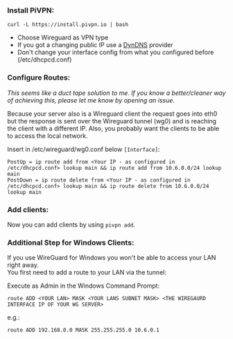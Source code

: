 ### **Install PiVPN:**  
    curl -L https://install.pivpn.io | bash
 - Choose Wireguard as VPN type
 - If you got a changing public IP use a [DynDNS](https://wiki.archlinux.org/index.php/Dynamic_DNS) provider
 - Don't change your interface config from what you configured before (/etc/dhcpcd.conf)

### **Configure Routes:**  

*This seems like a duct tape solution to me. If you know a better/cleaner way of achieving this, please let me know by opening an issue.*

Because your server also is a Wireguard client the request goes into eth0 but the response is sent over the Wireguard tunnel (wg0) and is reaching the client with a different IP. Also, you probably want the clients to be able to access the local network.

Insert in /etc/wireguard/wg0.conf below `[Interface]`:

    PostUp = ip route add from <Your IP - as configured in /etc/dhcpcd.conf> lookup main && ip route add from 10.6.0.0/24 lookup main
    PostDown = ip route delete from <Your IP - as configured in /etc/dhcpcd.conf> lookup main && ip route delete from 10.6.0.0/24 lookup main

### **Add clients:**  

Now you can add clients by using `pivpn add`.

### **Additional Step for Windows Clients:**

If you use WireGuard for Windows you won't be able to access your LAN right away.  
You first need to add a route to your LAN via the tunnel:

Execute as Admin in the Windows Command Prompt:

    route ADD <YOUR LAN> MASK <YOUR LANS SUBNET MASK> <THE WIREGAURD INTERFACE IP OF YOUR WG SERVER>
    
e.g.:
    
    route ADD 192.168.0.0 MASK 255.255.255.0 10.6.0.1
